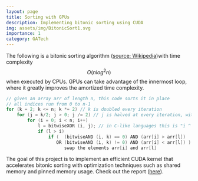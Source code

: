 ```yaml
---
layout: page
title: Sorting with GPUs
description: Implementing bitonic sorting using CUDA
img: assets/img/BitonicSort1.svg
importance: 1
category: GATech
---
```


The following is a bitonic sorting algorithm (<a href="https://en.wikipedia.org/wiki/Bitonic_sorter">source: Wikipedia</a>)with time complexity $$O(n log^2 n)$$ when executed by CPUs. GPUs can take advantage of the innermost loop, where it greatly improves the amortized time complexity.

``` c
// given an array arr of length n, this code sorts it in place
// all indices run from 0 to n-1
for (k = 2; k <= n; k *= 2) // k is doubled every iteration
    for (j = k/2; j > 0; j /= 2) // j is halved at every iteration, with truncation of fractional parts
        for (i = 0; i < n; i++)
            l = bitwiseXOR (i, j); // in C-like languages this is "i ^ j"
            if (l > i)
                if (  (bitwiseAND (i, k) == 0) AND (arr[i] > arr[l])
                   OR (bitwiseAND (i, k) != 0) AND (arr[i] < arr[l]) )
                      swap the elements arr[i] and arr[l]
```

The goal of this project is to implement an efficient CUDA kernel that accelerates bitonic sorting with optimization techniques such as shared memory and pinned memory usage. Check out the report (<a href="https://kyuyeonlee.github.io/">here</a>).